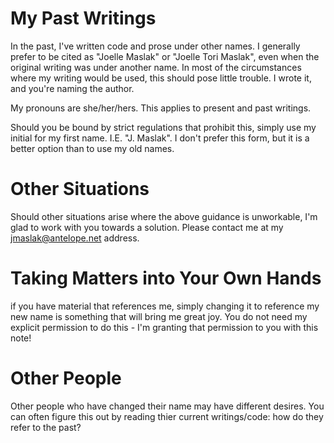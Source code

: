 # My Past Writings

In the past, I've written code and prose under other names. I generally prefer to be cited as "Joelle Maslak" or "Joelle Tori Maslak", even when the original writing was under another name. In most of the circumstances where my writing would be used, this should pose little trouble.  I wrote it, and you're naming the author.

My pronouns are she/her/hers.  This applies to present and past writings.

Should you be bound by strict regulations that prohibit this, simply use my initial for my first name. I.E. "J. Maslak".  I don't prefer this form, but it is a better option than to use my old names.

# Other Situations

Should other situations arise where the above guidance is unworkable, I'm glad to work with you towards a solution. Please contact me at my jmaslak@antelope.net address.

# Taking Matters into Your Own Hands

if you have material that references me, simply changing it to reference my new name is something that will bring me great joy. You do not need my explicit permission to do this - I'm granting that permission to you with this note!

# Other People

Other people who have changed their name may have different desires.  You can often figure this out by reading thier current writings/code: how do they refer to the past?
